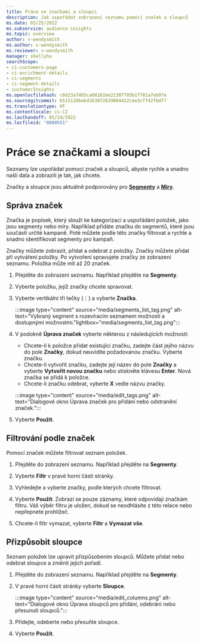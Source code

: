```yaml
---
title: Práce se značkami a sloupci
description: Jak uspořádat zobrazení seznamu pomocí značek a sloupců
ms.date: 03/25/2022
ms.subservice: audience-insights
ms.topic: overview
author: v-wendysmith
ms.author: v-wendysmith
ms.reviewer: v-wendysmith
manager: shellyha
searchScope:
- ci-customers-page
- ci-enrichment-details
- ci-segments
- ci-segment-details
- customerInsights
ms.openlocfilehash: c0d23a74b5ca68162ee21307705b1f781a7eb97e
ms.sourcegitcommit: b515120bebd2638f2639004422cee3cff42fbdf7
ms.translationtype: HT
ms.contentlocale: cs-CZ
ms.lasthandoff: 05/24/2022
ms.locfileid: "8800551"
---
```

# <a name="work-with-tags-and-columns"></a>Práce se značkami a sloupci

Seznamy lze uspořádat pomocí značek a sloupců, abyste rychle a snadno našli data a zobrazili je tak, jak chcete.

Značky a sloupce jsou aktuálně podporovány pro **[Segmenty](segments.md)** a **[Míry](measures.md)**.

## <a name="manage-tags"></a>Správa značek

Značka je popisek, který slouží ke kategorizaci a uspořádání položek, jako jsou segmenty nebo míry. Například přidáte značku do segmentů, které jsou součástí určité kampaně. Poté můžete podle této značky filtrovat a rychle a snadno identifikovat segmenty pro kampaň.

Značky můžete zobrazit, přidat a odebrat z položky. Značky můžete přidat při vytváření položky. Po vytvoření spravujete značky ze zobrazení seznamu. Položka může mít až 20 značek.

1. Přejděte do zobrazení seznamu. Například přejděte na **Segmenty**.

1. Vyberte položku, jejíž značky chcete spravovat.

1. Vyberte vertikální tři tečky (&vellip;) a vyberte **Značka**.

   :::image type="content" source="media/segments_list_tag.png" alt-text="Vybraný segment s rozevíracím seznamem možností a dostupnými možnostmi."lightbox="media/segments_list_tag.png":::

1. V podokně **Úprava značek** vyberte některou z následujících možností:

   - Chcete-li k položce přidat existující značku, zadejte část jejího názvu do pole **Značky**, dokud neuvidíte požadovanou značku. Vyberte značku.
   - Chcete-li vytvořit značku, zadejte její název do pole **Značky** a vyberte **Vytvořit novou značku** nebo stiskněte klávesu **Enter**. Nová značka se přidá k položce.
   - Chcete-li značku odebrat, vyberte **X** vedle názvu značky.

   :::image type="content" source="media/edit_tags.png" alt-text="Dialogové okno Úprava značek pro přidání nebo odstranění značek.":::

1. Vyberte **Použít**.

## <a name="filter-on-tags"></a>Filtrování podle značek

Pomocí značek můžete filtrovat seznam položek.

1. Přejděte do zobrazení seznamu. Například přejděte na **Segmenty**.

1. Vyberte **Filtr** v pravé horní části stránky.

1. Vyhledejte a vyberte značky, podle kterých chcete filtrovat.

1. Vyberte **Použít**. Zobrazí se pouze záznamy, které odpovídají značkám filtru. Váš výběr filtru je uložen, dokud se neodhlásíte z této relace nebo nepřepnete prohlížeč.

1. Chcete-li filtr vymazat, vyberte **Filtr** a **Vymazat vše**.

## <a name="customize-columns"></a>Přizpůsobit sloupce

Seznam položek lze upravit přizpůsobením sloupců. Můžete přidat nebo odebrat sloupce a změnit jejich pořadí.

1. Přejděte do zobrazení seznamu. Například přejděte na **Segmenty**.

1. V pravé horní části stránky vyberte **Sloupce**.

   :::image type="content" source="media/edit_columns.png" alt-text="Dialogové okno Úprava sloupců pro přidání, odebrání nebo přesunutí sloupců.":::

1. Přidejte, odeberte nebo přesuňte sloupce.

1. Vyberte **Použít**.
